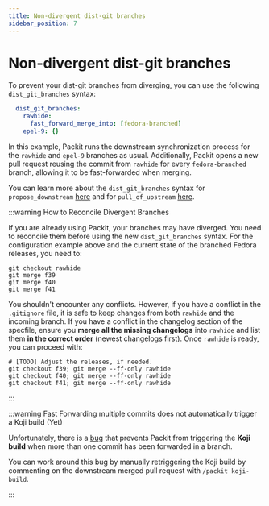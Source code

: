 ```yaml
---
title: Non-divergent dist-git branches
sidebar_position: 7
---
```


# Non-divergent dist-git branches

To prevent your dist-git branches from diverging, you can use the following `dist_git_branches` syntax:

```yaml
  dist_git_branches:
    rawhide:
      fast_forward_merge_into: [fedora-branched]
    epel-9: {}    
```

In this example, Packit runs the downstream synchronization process for the `rawhide` and `epel-9` branches as usual. Additionally, Packit opens a new pull request reusing the commit from `rawhide` for every `fedora-branched` branch, allowing it to be fast-forwarded when merging.

You can learn more about the `dist_git_branches` syntax for `propose_downstream` [here](docs/configuration/upstream/propose_downstream#optional-parameters) and for `pull_of_upstream` [here](docs/configuration/downstream/pull_from_upstream#optional-parameters).

:::warning How to Reconcile Divergent Branches

If you are already using Packit, your branches may have diverged. You need to reconcile them before using the new `dist_git_branches` syntax. For the configuration example above and the current state of the branched Fedora releases, you need to:

```
git checkout rawhide
git merge f39
git merge f40
git merge f41
```

You shouldn't encounter any conflicts. However, if you have a conflict in the `.gitignore` file, it is safe to keep changes from both `rawhide` and the incoming branch. If you have a conflict in the changelog section of the specfile, ensure you **merge all the missing changelogs** into `rawhide` and list them **in the correct order** (newest changelogs first). Once `rawhide` is ready, you can proceed with:

```
# [TODO] Adjust the releases, if needed.
git checkout f39; git merge --ff-only rawhide
git checkout f40; git merge --ff-only rawhide
git checkout f41; git merge --ff-only rawhide
```

:::

:::warning Fast Forwarding multiple commits does not automatically trigger a Koji build (Yet)

Unfortunately, there is a [bug](https://github.com/packit/packit-service/issues/2537) that prevents Packit from triggering the **Koji build** when more than one commit has been forwarded in a branch.

You can work around this bug by manually retriggering the Koji build by commenting on the downstream merged pull request with `/packit koji-build`.

:::
